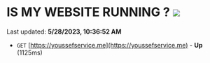 # IS MY WEBSITE RUNNING ? [![](https://img.shields.io/static/v1?label=Sponsor&message=%E2%9D%A4&logo=GitHub&color=%23fe8e86)](https://github.com/sponsors/<username>)

Last updated: **5/28/2023, 10:36:52 AM**

- `GET` [https://youssefservice.me](https://youssefservice.me) - **Up** (1125ms)
